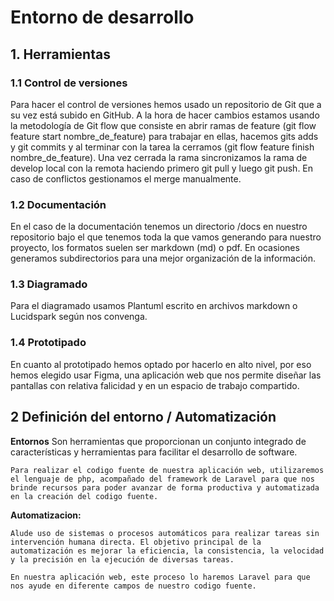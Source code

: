 # Entorno de desarrollo
## 1. Herramientas
### 1.1 Control de versiones

Para hacer el control de versiones hemos usado un repositorio de Git que a su vez está subido en GitHub.
A la hora de hacer cambios estamos usando la metodología de Git flow que consiste en abrir ramas de feature
(git flow feature start nombre_de_feature) para trabajar en ellas, hacemos gits adds y git commits y al terminar con la tarea la cerramos (git
flow feature finish nombre_de_feature). Una vez cerrada la rama sincronizamos la rama de develop local con la remota haciendo primero git pull y luego git push. En caso de conflictos gestionamos el merge manualmente.

### 1.2 Documentación

En el caso de la documentación tenemos un directorio /docs en nuestro repositorio bajo el que tenemos toda la que vamos generando para nuestro proyecto, los formatos suelen ser markdown (md) o pdf. En ocasiones generamos subdirectorios para una mejor organización de la información.

### 1.3 Diagramado


Para el diagramado usamos Plantuml escrito en archivos markdown o Lucidspark según nos convenga.



### 1.4 Prototipado

En cuanto al prototipado hemos optado por hacerlo en alto nivel, por eso hemos elegido usar Figma, una aplicación web que nos permite diseñar las pantallas con relativa falicidad y en un espacio de trabajo compartido.

## 2 Definición del entorno / Automatización
**Entornos**
    Son herramientas que proporcionan un conjunto integrado de características y herramientas para facilitar el desarrollo de software.

    Para realizar el codigo fuente de nuestra aplicación web, utilizaremos el lenguaje de php, acompañado del framework de Laravel para que nos brinde recursos para poder avanzar de forma productiva y automatizada en la creación del codigo fuente.

**Automatizacion:**
    
    Alude uso de sistemas o procesos automáticos para realizar tareas sin intervención humana directa. El objetivo principal de la automatización es mejorar la eficiencia, la consistencia, la velocidad y la precisión en la ejecución de diversas tareas.

    En nuestra aplicación web, este proceso lo haremos Laravel para que nos ayude en diferente campos de nuestro codigo fuente. 
